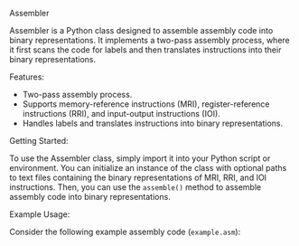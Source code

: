 Assembler

Assembler is a Python class designed to assemble assembly code into binary representations. It implements a two-pass assembly process, where it first scans the code for labels and then translates instructions into their binary representations.

Features:

- Two-pass assembly process.
- Supports memory-reference instructions (MRI), register-reference instructions (RRI), and input-output instructions (IOI).
- Handles labels and translates instructions into binary representations.

Getting Started:

To use the Assembler class, simply import it into your Python script or environment. You can initialize an instance of the class with optional paths to text files containing the binary representations of MRI, RRI, and IOI instructions. Then, you can use the `assemble()` method to assemble assembly code into binary representations.

Example Usage:

Consider the following example assembly code (`example.asm`):


